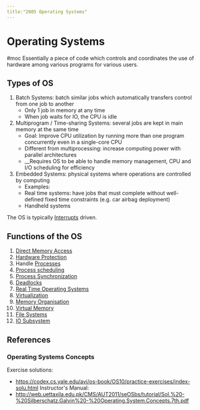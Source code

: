 ```yaml
---
title:"2005 Operating Systems"
---
```

# Operating Systems
#moc 
Essentially a piece of code which controls and coordinates the use of hardware among various programs for various users.
## Types of OS
1. Batch Systems: batch similar jobs which automatically transfers control from one job to another
	- Only 1 job in memory at any time
	- When job waits for IO, the CPU is idle
2. Multiprogram / Time-sharing Systems: several jobs are kept in main memory at the same time
	- Goal: Improve CPU utilization by running more than one program concurrently even in a single-core CPU
	- Different from multiprocessing: increase computing power with parallel architectures
	- __Requires OS to be able to handle memory management, CPU and I/O scheduling for efficiency
3. Embedded Systems: physical systems where operations are controlled by computing
	- Examples:
	- Real time systems: have jobs that must complete without well-defined fixed time constraints (e.g. car airbag deployment)
	- Handheld systems

The OS is typically [Interrupts](Notes/Interrupts.md) driven.

## Functions of the OS
1. [Direct Memory Access](Notes/Direct%20Memory%20Access.md)
2. [Hardware Protection](Notes/Hardware%20Protection.md)
3. Handle [Processes](Notes/Processes.md)
4. [Process scheduling](Notes/Process%20scheduling.md)
5. [Process Synchronization](Notes/Process%20Synchronization.md)
6. [Deadlocks](Notes/Deadlocks.md)
7. [Real Time Operating Systems](Notes/Real%20Time%20Operating%20Systems.md)
8. [Virtualization](Notes/Virtualization.md)
9. [Memory Organisation](Notes/Memory%20Organisation.md)
10. [Virtual Memory](Notes/Virtual%20Memory.md)
11. [File Systems](Notes/File%20Systems.md)
12. [IO Subsystem](Notes/IO%20Subsystem.md)
## References
### Operating Systems Concepts
Exercise solutions:
- https://codex.cs.yale.edu/avi/os-book/OS10/practice-exercises/index-solu.html
Instructor's Manual:
- http://web.uettaxila.edu.pk/CMS/AUT2011/seOSbs/tutorial/Sol.%20-%20Silberschatz.Galvin%20-%20Operating.System.Concepts.7th.pdf
